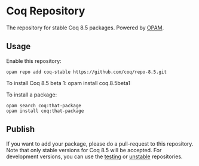 # Coq Repository
The repository for stable Coq 8.5 packages. Powered by [OPAM](http://opam.ocamlpro.com/).

## Usage
Enable this repository:

    opam repo add coq-stable https://github.com/coq/repo-8.5.git

To install Coq 8.5 beta 1:
   opam install coq.8.5beta1

To install a package:

    opam search coq:that-package
    opam install coq:that-package

## Publish
If you want to add your package, please do a pull-request to this repository. Note that only stable versions for Coq 8.5 will be accepted. For development versions, you can use the [testing](https://github.com/coq/repo-testing) or [unstable](https://github.com/coq/repo-unstable) repositories.
